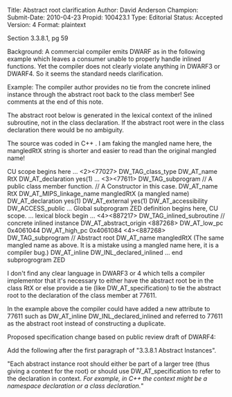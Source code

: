 Title:       Abstract root clarification
Author:      David Anderson
Champion:    
Submit-Date: 2010-04-23
Propid:      100423.1
Type:        Editorial
Status:      Accepted
Version:     4
Format:      plaintext

Section 3.3.8.1, pg 59

Background:
A commercial compiler emits DWARF as in the following example
which leaves a consumer unable to properly handle inlined
functions.   Yet the compiler does not clearly violate
anything in DWARF3 or DWARF4.   So it seems the standard
needs clarification.

Example:
The compiler author provides no tie from
the concrete inlined instance through the abstract root back
to the class member!  See comments at the end of this note.

The abstract root below is generated in the lexical context of
the inlined subroutine, not in the class declaration.
If the abstract root were in the class declaration
there would be no ambiguity.

The source  was coded in C++ .
I am faking the mangled name here, the mangledRtX string
is shorter and easier to read than the original mangled name!

CU scope begins here
...
<2><77027>      DW_TAG_class_type
               DW_AT_name                  RtX
               DW_AT_declaration           yes(1)
...
<3><77611>      DW_TAG_subprogram // A public class member function.
                  //  A Constructor in this case.
               DW_AT_name                  RtX
               DW_AT_MIPS_linkage_name          mangledRtX (a mangled name)
               DW_AT_declaration           yes(1)
               DW_AT_external              yes(1)
               DW_AT_accessibility         DW_ACCESS_public
...
Global subprogram ZED definition begins here, CU scope.
...
lexical block begin
...
<4><887217>     DW_TAG_inlined_subroutine // concrete inlined instance
               DW_AT_abstract_origin       <887268>
               DW_AT_low_pc                0x4061044
               DW_AT_high_pc               0x4061084
<4><887268>     DW_TAG_subprogram   // Abstract root
               DW_AT_name                  mangledRtX (The same
                                      mangled name as above.
                                      It is a mistake using a mangled
                                      name here, it is a compiler bug.)
               DW_AT_inline                DW_INL_declared_inlined
...
end subprogrogram ZED

I don't find any clear language in DWARF3 or 4 which tells a compiler implementor 
that it's necessary to either have the abstract root be in the class RtX or else
provide a tie (like DW_AT_specification) to tie the abstract root to the declaration 
of the class member at 77611.

In the example above the compiler could have added a new attribute to  77611 such as
   DW_AT_inline DW_INL_declared_inlined
and referred to 77611 as the abstract root instead of constructing a duplicate.

Proposed specification change based on public review draft of DWARF4:

Add the following after the first paragraph of "3.3.8.1 Abstract Instances".

"Each abstract instance root should either be part of a larger tree (thus 
giving a context for the root) or should use DW_AT_specification to refer to the
declaration in context. 
*For example, in C++ the context might be a namespace declaration or a class declaration.*"
